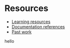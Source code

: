 # Resources

- [Learning resources](learning-resources.md)
- [Documentation references](doc-references.md)
- [Past work](past-work.md)

hello
